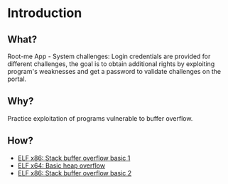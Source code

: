 # Introduction

## What?

Root-me App - System challenges: Login credentials are provided for different challenges, the goal is to obtain additional rights by exploiting program's weaknesses and get a password to validate challenges on the portal.

## Why?

Practice exploitation of programs vulnerable to buffer overflow.

## How?

* [ELF x86: Stack buffer overflow basic 1](elf-86-stack-basic.md)
* [ELF x64: Basic heap overflow](elf-64-heap-basic1.md)
* [ELF x86: Stack buffer overflow basic 2](elf-86-stack-basic2.md)
